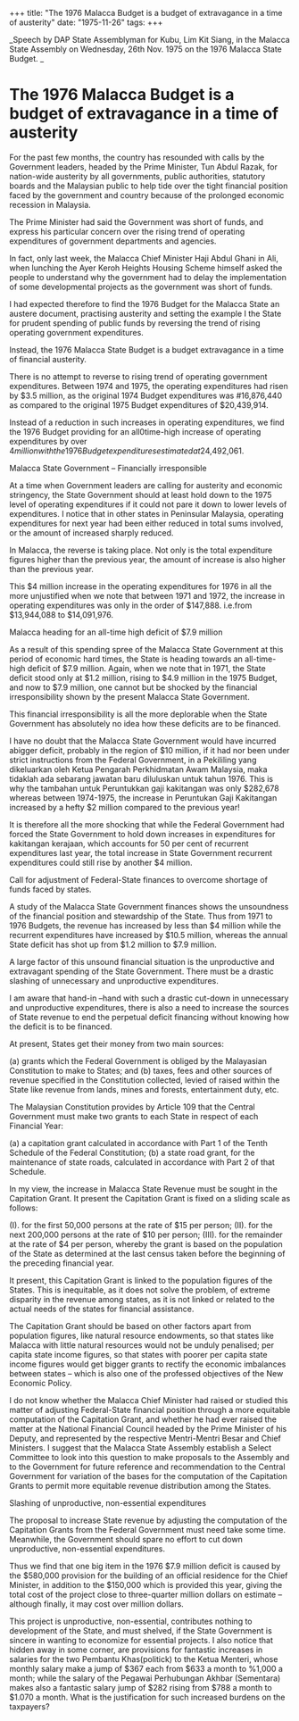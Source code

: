 +++ 
title: "The 1976 Malacca Budget is a budget of extravagance in a time of austerity"
date: "1975-11-26"
tags:
+++

_Speech by DAP State Assemblyman for Kubu, Lim Kit Siang, in the Malacca State Assembly on Wednesday, 26th Nov. 1975 on the 1976 Malacca State Budget.	_		

# The 1976 Malacca Budget is a budget of extravagance in a time of austerity

For the past few months, the country has resounded with calls by the Government leaders, headed by the Prime Minister, Tun Abdul Razak, for nation-wide austerity by all governments, public authorities, statutory boards and the Malaysian public to help tide over the tight financial position faced by the government and country because of the prolonged economic recession in Malaysia.</u>

The Prime Minister had said the Government was short of funds, and express his particular concern over the rising trend of operating expenditures of government departments and agencies.

In fact, only last week, the Malacca Chief Minister Haji Abdul Ghani in Ali, when lunching the Ayer Keroh Heights Housing Scheme himself asked the people to understand why the government had to delay the implementation of some developmental projects as the government was short of funds.

I had expected therefore to find the 1976 Budget for the Malacca State an austere document, practising austerity and setting the example I the State for prudent spending of public funds by reversing the trend of rising operating government expenditures.

Instead, the 1976 Malacca State Budget is a budget extravagance in a time of financial austerity.

There is no attempt to reverse to rising trend of operating government expenditures. Between 1974 and 1975, the operating expenditures had risen by $3.5 million, as the original 1974 Budget expenditures was #16,876,440 as compared to the original 1975 Budget expenditures of $20,439,914.

Instead of a reduction in such increases in operating expenditures, we find the 1976 Budget providing for an all0time-high increase of operating expenditures by over $4 million with the 1976 Budget expenditures estimated at$24,492,061.

Malacca State Government – Financially irresponsible

At  a time when Government leaders are calling for austerity and economic stringency, the State Government should at least hold down to the 1975 level of operating expenditures if it could not pare it down to lower levels of expenditures. I notice that in other states in Peninsular Malaysia, operating expenditures for next year had been either reduced in total sums involved, or the amount of increased sharply reduced.

In Malacca, the reverse is taking place. Not only is the total expenditure figures higher than the previous year, the amount of increase is also higher than the previous year.

This $4 million increase in the operating expenditures for 1976 in all the more unjustified when we note that between 1971 and 1972, the increase in operating expenditures was only in the order of $147,888. i.e.from $13,944,088 to $14,091,976.

Malacca heading for an all-time high deficit of $7.9 million

As a result of this spending spree of the Malacca State Government at this period of economic hard times, the State is heading towards an all-time-high deficit of $7.9 million. Again, when we note that in 1971, the State deficit stood only at $1.2 million, rising to $4.9 million in the 1975 Budget, and now to $7.9 million, one cannot but be shocked by the financial irresponsibility shown by the present Malacca State Government.

This financial irresponsibility is all the more deplorable when the State Government has absolutely no idea how these deficits are to be financed.

I have no doubt that the Malacca State Government would have incurred abigger deficit, probably in the region of $10 million, if it had nor been under strict instructions from the Federal Government, in a Pekililing yang dikeluarkan oleh Ketua Pengarah Perkhidmatan Awam Malaysia, maka tidaklah ada sebarang jawatan baru diluluskan untuk tahun 1976. This is why the tambahan untuk Peruntukkan gaji kakitangan was only $282,678 whereas between 1974-1975, the increase in Peruntukan Gaji Kakitangan increased by a hefty $2 million compared to the previous year!

It is therefore all the more shocking that while the Federal Government had forced the State Government to hold down increases in expenditures for kakitangan kerajaan, which accounts for 50 per cent of recurrent expenditures last year, the total increase in State Government recurrent expenditures could still rise by another $4 million.

Call for adjustment of Federal-State finances to overcome shortage of funds faced by states.

A study of the Malacca State Government finances shows the unsoundness of the financial position and stewardship of the State. Thus from 1971 to 1976 Budgets, the revenue has increased by less than $4 million while the recurrent expenditures have increased by $10.5 million, whereas the annual State deficit has shot up from $1.2 million to $7.9 million.

A large factor of this unsound financial situation is the unproductive and extravagant spending of the State Government. There must be a drastic slashing of unnecessary and unproductive expenditures.

I am aware that hand-in –hand with such a drastic cut-down in unnecessary and unproductive expenditures, there is also a need to increase the sources of State revenue to end the perpetual deficit financing without knowing how the deficit is to be financed.

At present, States get their money from two main sources:

(a)	grants which the Federal Government is obliged by the Malayasian Constitution to make to States; and 
(b)	taxes, fees and other sources of revenue specified in the Constitution collected, levied of raised within the State like revenue from lands, mines and forests, entertainment duty, etc.

The Malaysian Constitution provides by Article 109 that the Central Government must make two grants to each State in respect of each Financial Year:

(a)	a capitation grant calculated in accordance with Part 1 of the Tenth Schedule of the Federal Constitution;
(b)	a state road grant, for the maintenance of state roads, calculated in accordance with Part 2 of that Schedule.

In my view, the increase in Malacca State Revenue must be sought in the Capitation Grant. It present the Capitation Grant is fixed on a sliding scale as follows:

(I).	for the first 50,000 persons at the rate of $15 per person;
(II).	for the next 200,000 persons at the rate of $10 per person;
(III).	for the remainder at the rate of $4 per person, whereby the grant is based on the population of the State as determined at the last census taken before the beginning of the preceding financial year.

It present, this Capitation Grant is linked to the population figures of the States. This is inequitable, as it does not solve the problem, of extreme disparity in the revenue among states, as it is not linked or related to the actual needs of the states for financial assistance.

The Capitation Grant should be based on other factors apart from population figures, like natural resource endowments, so that states like Malacca with little natural resources would not be unduly penalised; per capita state income figures, so that states with poorer per capita state income figures would get bigger grants to rectify the economic imbalances between states – which is also one of the professed objectives of the New Economic Policy.

I do not know whether the Malacca Chief Minister had raised or studied this matter of adjusting Federal-State financial position through a more equitable computation of the Capitation Grant, and whether he had ever raised the matter at the National Financial Council headed by the Prime Minister of his Deputy, and represented by the respective Mentri-Mentri Besar and Chief Ministers. I suggest that the Malacca State Assembly establish a Select Committee to look into this question to make proposals to the Assembly and to the Government for future reference and recommendation to the Central Government for variation of the bases for the computation of the Capitation Grants to permit more equitable revenue distribution among the States.

Slashing of unproductive, non-essential expenditures

The proposal to increase State revenue by adjusting the computation of the Capitation Grants from the Federal Government must need take some time. Meanwhile, the Government should spare no effort to cut down unproductive, non-essential expenditures.

Thus we find that one big item in the 1976 $7.9 million deficit is caused by the $580,000 provision for the building of an official residence for the Chief Minister, in addition to the $150,000 which is provided this year, giving the total cost of the project close to three-quarter million dollars on estimate – although finally, it may cost over million dollars.

This project is unproductive, non-essential, contributes nothing to development of the State, and must shelved, if the State Government is sincere in wanting to economize for essential projects. I also notice that hidden away in some corner, are provisions for fantastic increases in salaries for the two Pembantu Khas(politick) to the Ketua Menteri, whose monthly salary make a jump of $367 each from $633 a month to %1,000 a month; while the salary of the Pegawai Perhubungan Akhbar (Sementara) makes also a fantastic salary jump of $282 rising from $788 a month to $1.070 a month. What is the justification for such increased burdens on the taxpayers?
 
